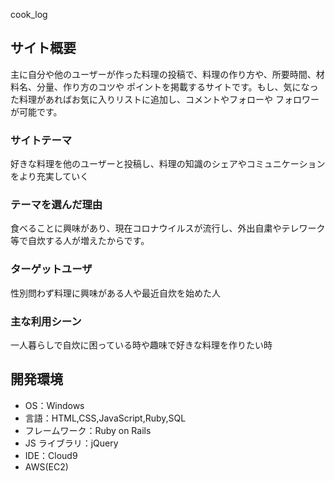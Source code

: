 cook_log

## サイト概要

主に自分や他のユーザーが作った料理の投稿で、料理の作り方や、所要時間、材料名、分量、作り方のコツや
ポイントを掲載するサイトです。もし、気になった料理があればお気に入りリストに追加し、コメントやフォローや
フォロワーが可能です。

### サイトテーマ
好きな料理を他のユーザーと投稿し、料理の知識のシェアやコミュニケーションをより充実していく

### テーマを選んだ理由

食べることに興味があり、現在コロナウイルスが流行し、外出自粛やテレワーク等で自炊する人が増えたからです。

### ターゲットユーザ

性別問わず料理に興味がある人や最近自炊を始めた人

### 主な利用シーン

一人暮らしで自炊に困っている時や趣味で好きな料理を作りたい時

## 開発環境

- OS：Windows
- 言語：HTML,CSS,JavaScript,Ruby,SQL
- フレームワーク：Ruby on Rails
- JS ライブラリ：jQuery
- IDE：Cloud9
- AWS(EC2)

